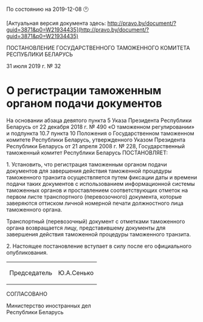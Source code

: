 По состоянию на 2019-12-08 &#x1F550;

[Актуальная версия документа здесь: http://pravo.by/document/?guid=3871&p0=W21934435](http://pravo.by/document/?guid=3871&p0=W21934435)

<p>ПОСТАНОВЛЕНИЕ ГОСУДАРСТВЕННОГО ТАМОЖЕННОГО КОМИТЕТА РЕСПУБЛИКИ БЕЛАРУСЬ</p>
<p>31 июля 2019 г. № 32</p>
<h1>О регистрации таможенным органом подачи документов</h1>
<p>На основании абзаца девятого пункта 5 Указа Президента Республики Беларусь от 22 декабря 2018 г. № 490 «О таможенном регулировании» и подпункта 10.7 пункта 10 Положения о Государственном таможенном комитете Республики Беларусь, утвержденного Указом Президента Республики Беларусь от 21 апреля 2008 г. № 228, Государственный таможенный комитет Республики Беларусь ПОСТАНОВЛЯЕТ:</p>
<p>1. Установить, что регистрация таможенным органом подачи документов для завершения действия таможенной процедуры таможенного транзита осуществляется путем фиксации даты и времени подачи таких документов с использованием информационной системы таможенных органов и проставлением соответствующих отметок на первом листе транспортного (перевозочного) документа, которые заверяются оттиском личной номерной печати должностного лица таможенного органа.</p>
<p>Транспортный (перевозочный) документ с отметками таможенного органа возвращается лицу, представившему документы для завершения действия таможенной процедуры таможенного транзита.</p>
<p>2. Настоящее постановление вступает в силу после его официального опубликования.</p>
<p></p>
<table><tr>
<td><p>Председатель</p></td>
<td><p>Ю.А.Сенько</p></td>
</tr></table>
<p></p>
<p>СОГЛАСОВАНО</p>
<p>Министерство иностранных дел<br>Республики Беларусь</p>
<p></p>